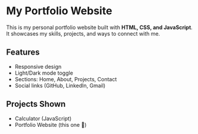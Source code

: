#  My Portfolio Website

This is my personal portfolio website built with **HTML, CSS, and JavaScript**.  
It showcases my skills, projects, and ways to connect with me.

##  Features
- Responsive design
- Light/Dark mode toggle 
- Sections: Home, About, Projects, Contact
- Social links (GitHub, LinkedIn, Gmail)

## Projects Shown
- Calculator (JavaScript)
- Portfolio Website (this one 🎉)
